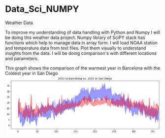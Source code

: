 # Data_Sci_NUMPY
Weather Data

To improve my understanding of data handling with Python and Numpy I will be doing this weather data project.
Numpy library of SciPY stack has functions which help to manage data in array form. I will load NOAA station and temperature data from text files. Plot them visually to understand insights from the data. I will be doing comparison's with different locations and parameters.

This graph shows the comparison of the warmest year in Barcelona with the Coldest year in San Diego
![GRAPH](https://github.com/SharmaSapan/Data_Sci_NUMPY/blob/master/graph.png)
